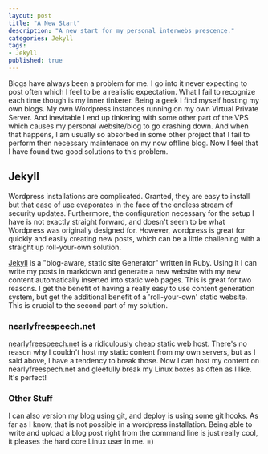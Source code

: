 ```yaml
---
layout: post
title: "A New Start"
description: "A new start for my personal interwebs prescence."
categories: Jekyll
tags:
- Jekyll
published: true
---
```


Blogs have always been a problem for me. I go into it never expecting to
post often which I feel to be a realistic expectation. What I fail to
recognize each time though is my inner tinkerer. Being a geek I find
myself hosting my own blogs. My own Wordpress instances running on my
own Virtual Private Server. And inevitable I end up tinkering with some
other part of the VPS which causes my personal website/blog to go
crashing down. And when that happens, I am usually so absorbed in some
other project that I fail to perform then necessary maintenace on my now
offline blog. Now I feel that I have found two good solutions to this
problem.

## Jekyll

Wordpress installations are complicated. Granted, they are easy to
install but that ease of use evaporates in the face of the endless
stream of security updates. Furthermore, the configuration necessary for
the setup I have is not exactly straight forward, and doesn't seem to be what Wordpress was originally designed for. However, wordpress is great for quickly and easily
creating new posts, which can be a little challening with a straight up
roll-your-own solution.

[Jekyll](https://github.com/mojombo/jekyll/) is a "blog-aware, static
site Generator" written in Ruby. Using it I can write my posts in
markdown and generate a new website with my new content automatically
inserted into static web pages. This is great for two reasons. I get the
benefit of having a really easy to use content generation system, but
get the additional benefit of a 'roll-your-own' static website. This is
crucial to the second part of my solution.

### nearlyfreespeech.net

[nearlyfreespeech.net](http://nearlyfreespeech.net) is a ridiculously cheap static web host. There's no reason why I couldn't host my static content from my own servers, but as I said above, I have a tendency to break those. Now I can host my content on nearlyfreespech.net and gleefully break my Linux boxes as often as I like. It's perfect!

### Other Stuff

I can also version my blog using git, and deploy is using some git
hooks. As far as I know, that is not possible in a wordpress
installation. Being able to write and upload a blog post right from the
command line is just really cool, it pleases the hard core Linux user in
me. =)
